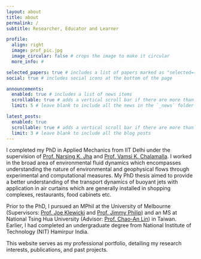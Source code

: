 ```yaml
---
layout: about
title: about
permalink: /
subtitle: Researcher, Educator and Learner

profile:
  align: right
  image: prof_pic.jpg
  image_circular: false # crops the image to make it circular
  more_info: #

selected_papers: true # includes a list of papers marked as "selected={true}"
social: true # includes social icons at the bottom of the page

announcements:
  enabled: true # includes a list of news items
  scrollable: true # adds a vertical scroll bar if there are more than 3 news items
  limit: 5 # leave blank to include all the news in the `_news` folder

latest_posts:
  enabled: true
  scrollable: true # adds a vertical scroll bar if there are more than 3 new posts items
  limit: 3 # leave blank to include all the blog posts
---
```


I completed my PhD in Applied Mechanics from IIT Delhi under the supervision of [Prof. Narsing K. Jha](https://narsingjha.github.io/) and [Prof. Vamsi K. Chalamalla](https://sites.google.com/site/vkchalama/). I worked in the broad area of environmental fluid dynamics which encompasses understanding the nature of environmental and geophysical flows through experimental and computational measures. My PhD thesis aimed to provide a better understanding of the transport dynamics of buoyant jets with application in air curtains which are generally installed in shopping complexes, restaurants, food cabinets etc.

Prior to the PhD, I pursued an MPhil at the University of Melbourne (Supervisors: [Prof. Joe Klewicki](https://findanexpert.unimelb.edu.au/profile/370500-joseph-klewicki) and [Prof. Jimmy Philip](https://findanexpert.unimelb.edu.au/profile/382360-jimmy-philip)) and an MS at National Tsing Hua University (Advisor: [Prof. Chao-An Lin](https://pme.site.nthu.edu.tw/p/406-1308-73995,r4027.php?Lang=en)) in Taiwan. Earlier, I had completed an undergraduate degree from National Institute of Technology (NIT) Hamirpur India.

This website serves as my professional portfolio, detailing my research interests, publications, and past projects.
